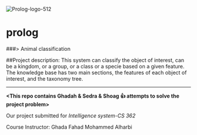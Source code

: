 ![Prolog-logo-512](https://user-images.githubusercontent.com/70041510/176086646-42f86286-eb02-4b61-a71a-18d2142a45bb.png)

# prolog

###> Animal classification

##Project description:
This system can classify the object of interest, can be a kingdom, or a group, or a class or a specie based on a given feature.
The knowledge base has two main sections, the features of each object of interest, and the taxonomy tree.

---------------------------------------------------------------------------------------------------------

**<This repo contains Ghadah & Sedra  & Shoag  :+1:  attempts to solve the project problem>**

Our project submitted for _Intelligence system-CS 362_

Course Instructor: Ghada Fahad Mohammed Alharbi




